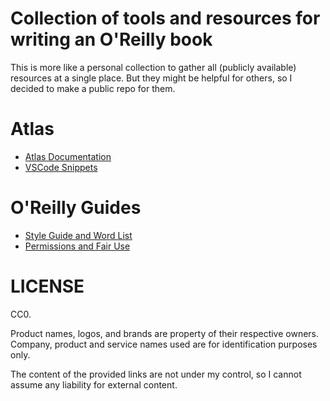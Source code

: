 # Collection of tools and resources for writing an O'Reilly book

This is more like a personal collection to gather all (publicly available) resources at a single place.
But they might be helpful for others, so I decided to make a public repo for them.

# Atlas

* [Atlas Documentation](https://docs.atlas.oreilly.com)
* [VSCode Snippets](snippets/README.md)

# O'Reilly Guides

* [Style Guide and Word List](http://oreillymedia.github.io/production-resources/styleguide/)
* [Permissions and Fair Use](http://oreillymedia.github.io/production-resources/permissionsandfairuseguide/)

# LICENSE

CC0.

Product names, logos, and brands are property of their respective owners.  
Company, product and service names used are for identification purposes only. 

The content of the provided links are not under my control, so I cannot assume any liability for external content.
